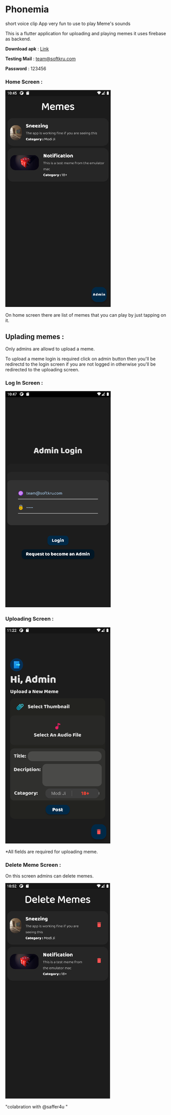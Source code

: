 # Phonemia
short voice clip App very fun to use to play Meme's sounds

This is a flutter application for uploading and playing memes it uses firebase as backend.

**Download apk** : [Link](https://github.com/saffer4u/phonemia/releases/tag/InitialRelease)

**Testing Mail** : team@softkru.com

**Password** : 123456

### Home Screen : 

![Home Screen](https://raw.githubusercontent.com/saffer4u/notes/master/uPic/Home&#x20;Screen(&#x20;2022-01-30&#x20;)&#x20;(&#x20;23:09:22&#x20;).png)

On home screen there are list of memes that you can play by just tapping on it.

## Uplading memes :

Only admins are allowd to upload a meme.

To upload a meme login is required click on admin button then you'll be redirectd to the login screen if you are not logged in otherwise you'll be redirected to the uploading screen.

### Log In Screen : 

![Login Screen 1](https://raw.githubusercontent.com/saffer4u/notes/master/uPic/Login&#x20;Screen&#x20;1(&#x20;2022-01-30&#x20;)&#x20;(&#x20;23:09:24&#x20;).png)

### Uploading Screen : 

![Upload Screen](https://raw.githubusercontent.com/saffer4u/notes/master/uPic/tOlYY1(&#x20;2022-01-30&#x20;)&#x20;(&#x20;23:22:56&#x20;).png)



*All fields are required for uploading meme.

### Delete Meme Screen : 

On this screen admins can delete memes.

![Delete memes screen](https://raw.githubusercontent.com/saffer4u/notes/master/uPic/Delete&#x20;Screen(&#x20;2022-01-30&#x20;)&#x20;(&#x20;23:09:20&#x20;).png)

"colabration with @saffer4u "
